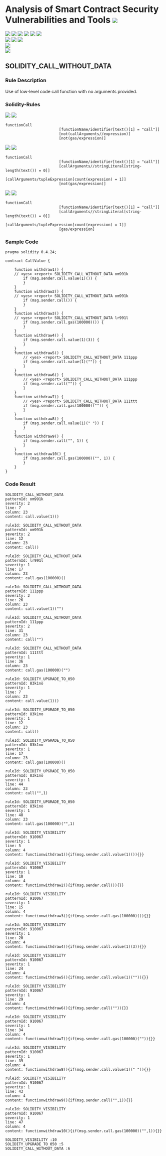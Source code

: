 # Analysis of Smart Contract Security Vulnerabilities and Tools ![](https://img.shields.io/badge/-Live-brightgreen)
![](https://img.shields.io/badge/Batch-UG21CYS-lightgreen) ![](https://img.shields.io/badge/Batch-PG21CYS-green) ![](https://img.shields.io/badge/Batch-UG22CYS-lightgreen) ![](https://img.shields.io/badge/Batch-PG21CYS-green) ![](https://img.shields.io/badge/Batch-PhD-darkgreen) ![](https://img.shields.io/badge/-B_RIG-darkgreen)<br/>   ![](https://img.shields.io/badge/BlockchainCourse-21CY712-green)  ![](https://img.shields.io/badge/-M.Tech_Dissertation-blue) ![](https://img.shields.io/badge/Focus-Smart_Contract_Security-yellow) <br/>
![](https://img.shields.io/badge/Blockchain-Ethereum-blue)   <br/> 
![](https://img.shields.io/badge/Language-Solidity-blue)

## SOLIDITY_CALL_WITHOUT_DATA
### Rule Description
Use of low-level code call function with no arguments provided.


### Solidity-Rules
![](https://img.shields.io/badge/Pattern_ID-om991k-gold) ![](https://img.shields.io/badge/Severity-2-brown) 

```
functionCall
                        [functionName/identifier[text()[1] = "call"]]
                        [not(callArguments//expression)]
                        [not(gas/expression)]

```

![](https://img.shields.io/badge/Pattern_ID-lr991l-gold) ![](https://img.shields.io/badge/Severity-2-brown) 

```
functionCall
                        [functionName/identifier[text()[1] = "call"]]
                        [callArguments//stringLiteral[string-length(text()) = 0]]
                        [callArguments/tupleExpression[count(expression) = 1]]
                        [not(gas/expression)]
```

![](https://img.shields.io/badge/Pattern_ID-111ttt-gold) ![](https://img.shields.io/badge/Severity-1-brown) 

```
functionCall
                        [functionName/identifier[text()[1] = "call"]]
                        [callArguments//stringLiteral[string-length(text()) = 0]]
                        [callArguments/tupleExpression[count(expression) = 1]]
                        [gas/expression]
```

### Sample Code

```
pragma solidity 0.4.24;

contract CallValue {

    function withdraw1() {
    // <yes> <report> SOLIDITY_CALL_WITHOUT_DATA om991k
        if (msg.sender.call.value(1)()) {
        }
    }
    function withdraw2() {
    // <yes> <report> SOLIDITY_CALL_WITHOUT_DATA om991k
        if (msg.sender.call()) {
        }
    }
    function withdraw3() {
    // <yes> <report> SOLIDITY_CALL_WITHOUT_DATA lr991l
        if (msg.sender.call.gas(100000)()) {
        }
    }
    function withdraw4() {
        if (msg.sender.call.value(1)(3)) {
        }
    }
    function withdraw5() {
        // <yes> <report> SOLIDITY_CALL_WITHOUT_DATA 111ppp
        if (msg.sender.call.value(1)("")) {
        }
    }
    function withdraw6() {
        // <yes> <report> SOLIDITY_CALL_WITHOUT_DATA 111ppp
        if (msg.sender.call("")) {
        }
    }
    function withdraw7() {
        // <yes> <report> SOLIDITY_CALL_WITHOUT_DATA 111ttt
        if (msg.sender.call.gas(100000)("")) {
        }
    }
    function withdraw8() {
        if (msg.sender.call.value(1)(" ")) {
        }
    }
    function withdraw9() {
        if (msg.sender.call("", 1)) {
        }
    }
    function withdraw10() {
        if (msg.sender.call.gas(100000)("", 1)) {
        }
    }
}
```

### Code Result

```
SOLIDITY_CALL_WITHOUT_DATA
patternId: om991k
severity: 2
line: 7
column: 23
content: call.value(1)()

ruleId: SOLIDITY_CALL_WITHOUT_DATA
patternId: om991k
severity: 2
line: 12
column: 23
content: call()

ruleId: SOLIDITY_CALL_WITHOUT_DATA
patternId: lr991l
severity: 1
line: 17
column: 23
content: call.gas(100000)()

ruleId: SOLIDITY_CALL_WITHOUT_DATA
patternId: 111ppp
severity: 2
line: 26
column: 23
content: call.value(1)("")

ruleId: SOLIDITY_CALL_WITHOUT_DATA
patternId: 111ppp
severity: 2
line: 31
column: 23
content: call("")

ruleId: SOLIDITY_CALL_WITHOUT_DATA
patternId: 111ttt
severity: 1
line: 36
column: 23
content: call.gas(100000)("")

ruleId: SOLIDITY_UPGRADE_TO_050
patternId: 83k1no
severity: 1
line: 7
column: 23
content: call.value(1)()

ruleId: SOLIDITY_UPGRADE_TO_050
patternId: 83k1no
severity: 1
line: 12
column: 23
content: call()

ruleId: SOLIDITY_UPGRADE_TO_050
patternId: 83k1no
severity: 1
line: 17
column: 23
content: call.gas(100000)()

ruleId: SOLIDITY_UPGRADE_TO_050
patternId: 83k1no
severity: 1
line: 44
column: 23
content: call("",1)

ruleId: SOLIDITY_UPGRADE_TO_050
patternId: 83k1no
severity: 1
line: 48
column: 23
content: call.gas(100000)("",1)

ruleId: SOLIDITY_VISIBILITY
patternId: 910067
severity: 1
line: 5
column: 4
content: functionwithdraw1(){if(msg.sender.call.value(1)()){}}

ruleId: SOLIDITY_VISIBILITY
patternId: 910067
severity: 1
line: 10
column: 4
content: functionwithdraw2(){if(msg.sender.call()){}}

ruleId: SOLIDITY_VISIBILITY
patternId: 910067
severity: 1
line: 15
column: 4
content: functionwithdraw3(){if(msg.sender.call.gas(100000)()){}}

ruleId: SOLIDITY_VISIBILITY
patternId: 910067
severity: 1
line: 20
column: 4
content: functionwithdraw4(){if(msg.sender.call.value(1)(3)){}}

ruleId: SOLIDITY_VISIBILITY
patternId: 910067
severity: 1
line: 24
column: 4
content: functionwithdraw5(){if(msg.sender.call.value(1)("")){}}

ruleId: SOLIDITY_VISIBILITY
patternId: 910067
severity: 1
line: 29
column: 4
content: functionwithdraw6(){if(msg.sender.call("")){}}

ruleId: SOLIDITY_VISIBILITY
patternId: 910067
severity: 1
line: 34
column: 4
content: functionwithdraw7(){if(msg.sender.call.gas(100000)("")){}}

ruleId: SOLIDITY_VISIBILITY
patternId: 910067
severity: 1
line: 39
column: 4
content: functionwithdraw8(){if(msg.sender.call.value(1)(" ")){}}

ruleId: SOLIDITY_VISIBILITY
patternId: 910067
severity: 1
line: 43
column: 4
content: functionwithdraw9(){if(msg.sender.call("",1)){}}

ruleId: SOLIDITY_VISIBILITY
patternId: 910067
severity: 1
line: 47
column: 4
content: functionwithdraw10(){if(msg.sender.call.gas(100000)("",1)){}}

SOLIDITY_VISIBILITY :10
SOLIDITY_UPGRADE_TO_050 :5
SOLIDITY_CALL_WITHOUT_DATA :6


```
